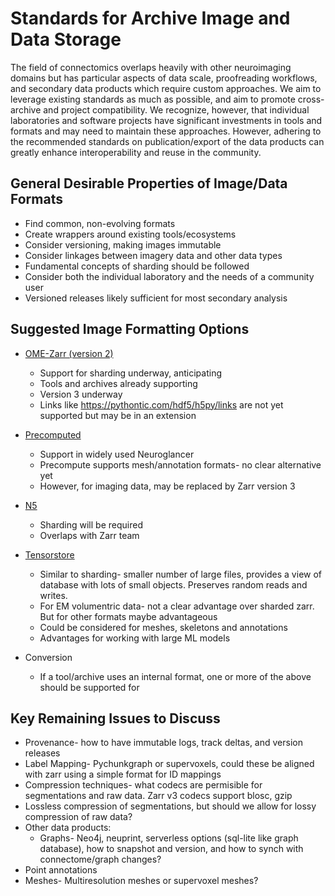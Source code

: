 # Standards for Archive Image and Data Storage

The field of connectomics overlaps heavily with other neuroimaging domains but has particular aspects of data scale, proofreading workflows, and secondary data products which require custom approaches. We aim to leverage existing standards as much as possible, and aim to promote cross-archive and project compatibility. We recognize, however, that individual laboratories and software projects have significant investments in tools and formats and may need to maintain these approaches. However, adhering to the recommended standards on publication/export of the data products can greatly enhance interoperability and reuse in the community.

## General Desirable Properties of Image/Data Formats
* Find common, non-evolving formats
* Create wrappers around existing tools/ecosystems
* Consider versioning, making images immutable
* Consider linkages between imagery data and other data types
* Fundamental concepts of sharding should be followed
* Consider both the individual laboratory and the needs of a community user
* Versioned releases likely sufficient for most secondary analysis

## Suggested Image Formatting Options
* [OME-Zarr (version 2)](https://github.com/ome/ome-zarr-py)
	* Support for sharding underway, anticipating
	* Tools and archives already supporting
	* Version 3 underway
	* Links like https://pythontic.com/hdf5/h5py/links are not yet supported but may be in an extension

* [Precomputed](https://github.com/google/neuroglancer/tree/master/src/neuroglancer/datasource/precomputed) 
	* Support in widely used Neuroglancer
	* Precompute supports mesh/annotation formats- no clear alternative yet
	* However, for imaging data, may be replaced by Zarr version 3

* [N5](https://github.com/saalfeldlab/n5) 
	* Sharding will be required
	* Overlaps with Zarr team

* [Tensorstore](https://google.github.io/tensorstore/)
	* Similar to sharding- smaller number of large files, provides a view of database with lots of small objects. Preserves random reads and writes. 
	* For EM volumentric data- not a clear advantage over sharded zarr. But for other formats maybe advantageous
	* Could be considered for meshes, skeletons and annotations
	* Advantages for working with large ML models

* Conversion 
	* If a tool/archive uses an internal format, one or more of the above should be supported for 

## Key Remaining Issues to Discuss
* Provenance- how to have immutable logs, track deltas, and version releases
* Label Mapping- Pychunkgraph or supervoxels, could these be aligned with zarr using a simple format for ID mappings
* Compression techniques- what codecs are permisible for segmentations and raw data. Zarr v3 codecs support blosc, gzip
* Lossless compression of segmentations, but should we allow for lossy compression of raw data?
* Other data products: 
	* Graphs- Neo4j, neuprint, serverless options (sql-lite like graph database), how to snapshot and version, and how to synch with connectome/graph changes?
* Point annotations
* Meshes- Multiresolution meshes or supervoxel meshes?
